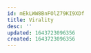 ```yaml
---
id: mEkLWW8BnFOlZ79KI9XDf
title: Virality
desc: ''
updated: 1643723096356
created: 1643723096356
---
```


